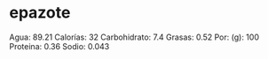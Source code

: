 # epazote

Agua: 89.21
Calorías: 32
Carbohidrato: 7.4
Grasas: 0.52
Por: (g): 100
Proteina: 0.36
Sodio: 0.043